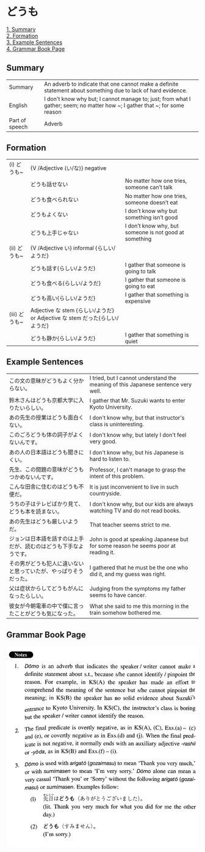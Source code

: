 # どうも

[1. Summary](#summary)<br>
[2. Formation](#formation)<br>
[3. Example Sentences](#example-sentences)<br>
[4. Grammar Book Page](#grammar-book-page)<br>


## Summary

<table><tr>   <td>Summary</td>   <td>An adverb to indicate that one cannot make a definite statement about something due to lack of hard evidence.</td></tr><tr>   <td>English</td>   <td>I don't know why but; I cannot manage to; just; from what I gather; seem; no matter how ~; I gather that ~; for some reason</td></tr><tr>   <td>Part of speech</td>   <td>Adverb</td></tr></table>

## Formation

<table class="table"> <tbody><tr class="tr head"> <td class="td"><span class="numbers">(i)</span> <span> <span class="concept">どうも</span><span class="bold">~</span></span></td> <td class="td"><span>{V /Adjective (い/な)} negative</span></td> <td class="td"><span>&nbsp;</span></td> </tr> <tr class="tr"> <td class="td"><span>&nbsp;</span></td> <td class="td"><span class="concept">どうも</span><span>話せない</span> </td> <td class="td"><span>No matter how one tries,    someone can’t talk</span></td> </tr> <tr class="tr"> <td class="td"><span>&nbsp;</span></td> <td class="td"><span class="concept">どうも</span><span>食べられない</span> </td> <td class="td"><span>No matter how one tries,    someone doesn’t eat</span></td> </tr> <tr class="tr"> <td class="td"><span>&nbsp;</span></td> <td class="td"><span class="concept">どうも</span><span>よくない</span> </td> <td class="td"><span>I don’t know why but    something isn’t good</span></td> </tr> <tr class="tr"> <td class="td"><span>&nbsp;</span></td> <td class="td"><span class="concept">どうも</span><span>上手じゃない</span> </td> <td class="td"><span>I don’t know why, but    someone is not good at something</span></td> </tr> <tr class="tr head"> <td class="td"><span class="numbers">(ii)</span> <span> <span class="concept">どうも</span><span class="bold">~</span></span></td> <td class="td"><span>{V /Adjective い} informal {らしい/ようだ}</span></td> <td class="td"><span>&nbsp;</span></td> </tr> <tr class="tr"> <td class="td"><span>&nbsp;</span></td> <td class="td"><span class="concept">どうも</span><span>話す</span><span>{らしい/ようだ}</span></td> <td class="td"><span>I gather that someone is    going to talk</span></td> </tr> <tr class="tr"> <td class="td"><span>&nbsp;</span></td> <td class="td"><span class="concept">どうも</span><span>食べる</span><span>{らしい/ようだ}</span></td> <td class="td"><span>I gather that someone is    going to eat</span></td> </tr> <tr class="tr"> <td class="td"><span>&nbsp;</span></td> <td class="td"><span class="concept">どうも</span><span>高い</span><span>{らしい/ようだ}</span></td> <td class="td"><span>I gather that something is expensive</span></td> </tr> <tr class="tr head"> <td class="td"><span class="numbers">(iii) </span><span class="concept">どうも</span><span class="bold"><span>~</span> </span></td> <td class="td"><span>Adjective    な stem {らしい/ようだ}    or Adjective な stem だった{らしい/ようだ}</span></td> <td class="td"><span>&nbsp;</span></td> </tr> <tr class="tr"> <td class="td"><span>&nbsp;</span></td> <td class="td"><span class="concept">どうも</span><span>静か</span><span>{らしい/ようだ}</span></td> <td class="td"><span>I gather that something is    quiet</span></td> </tr> </tbody></table>

## Example Sentences

<table><tr>   <td>この文の意昧がどうもよく分からない。</td>   <td>I tried, but I cannot understand the meaning of this Japanese sentence very well.</td></tr><tr>   <td>鈴木さんはどうも京都大学に入りたいらしい。</td>   <td>I gather that Mr. Suzuki wants to enter Kyoto University.</td></tr><tr>   <td>あの先生の授業はどうも面白くない。</td>   <td>I don't know why, but that instructor's class is uninteresting.</td></tr><tr>   <td>このごろどうも体の詞子がよくないんです。</td>   <td>I don't know why, but lately I don't feel very good.</td></tr><tr>   <td>あの人の日本語はどうも聞きにくい。</td>   <td>I don't know why, but his Japanese is hard to listen to.</td></tr><tr>   <td>先生、この間題の意味がどうもつかめないんです。</td>   <td>Professor, I can't manage to grasp the intent of this problem.</td></tr><tr>   <td>こんな田舎に住むのはどうも不便だ。</td>   <td>It is just inconvenient to live in such countryside.</td></tr><tr>   <td>うちの子はテレビばかり見て、どうも本を読まない。</td>   <td>I don't know why, but our kids are always watching TV and do not read books.</td></tr><tr>   <td>あの先生はどうも厳しいようだ。</td>   <td>That teacher seems strict to me.</td></tr><tr>   <td>ジョンは日本語を話すのは上手だが、読むのはどうも下手なようです。</td>   <td>John is good at speaking Japanese but for some reason he seems poor at reading it.</td></tr><tr>   <td>その男がどうも犯人に違いないと思っていたが、やっぱりそうだった。</td>   <td>I gathered that he must be the one who did it, and my guess was right.</td></tr><tr>   <td>父は症状からしてどうもがんになったらしい。</td>   <td>Judging from the symptoms my father seems to have cancer.</td></tr><tr>   <td>彼女が今朝電車の中で僕に言ったことがどうも気になった。</td>   <td>What she said to me this morning in the train somehow bothered me.</td></tr></table>

## Grammar Book Page

![](../img/Intermediateどうも.png)

